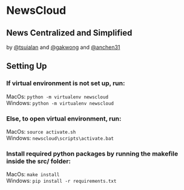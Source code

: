 # NewsCloud
## News Centralized and Simplified 
by [@tsuialan](https://github.com/tsuialan) and [@gakwong](https://github.com/gakwong) and [@anchen31](https://github.com/anchen31)
## Setting Up
### If virtual environment is not set up, run: 
MacOs: `python -m virtualenv newscloud` <br>
Windows: `python -m virtualenv newscloud` <br>
### Else, to open virtual environment, run:
MacOs: `source activate.sh` <br>
Windows: `newscloud\scripts\activate.bat`
### Install required python packages by running the makefile inside the src/ folder:
MacOs: `make install` <br>
Windows: `pip install -r requirements.txt`
